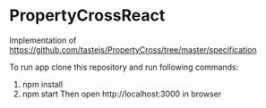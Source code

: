 # PropertyCrossReact
Implementation of https://github.com/tastejs/PropertyCross/tree/master/specification

To run app clone this repository and run following commands:
1) npm install
2) npm start
Then open http://localhost:3000 in browser
